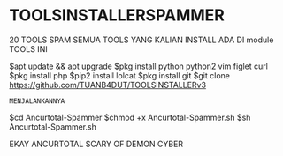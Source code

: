 # TOOLSINSTALLERSPAMMER
20 TOOLS SPAM
SEMUA TOOLS YANG KALIAN INSTALL ADA DI module TOOLS INI


$apt update && apt upgrade
$pkg install python python2 vim figlet curl
$pkg install php
$pip2 install lolcat
$pkg install git
$git clone https://github.com/TUANB4DUT/TOOLSINSTALLERv3

```MENJALANKANNYA```

$cd Ancurtotal-Spammer
$chmod +x Ancurtotal-Spammer.sh
$sh Ancurtotal-Spammer.sh

EKAY ANCURTOTAL
SCARY OF DEMON CYBER
